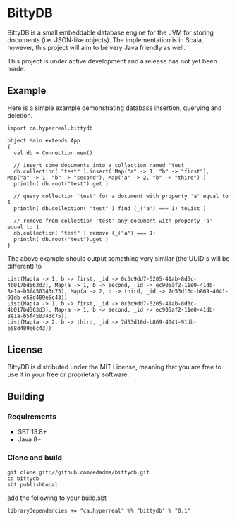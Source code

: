 # BittyDB

BittyDB is a small embeddable database engine for the JVM for storing documents (i.e. JSON-like objects).  The implementation is in Scala, however, this project will aim to be very Java friendly as well.

This project is under active development and a release has not yet been made.


Example
-------

Here is a simple example demonstrating database insertion, querying and deletion.

	import ca.hyperreal.bittydb

	object Main extends App
	{
	  val db = Connection.mem()
	
	  // insert some documents into a collection named 'test'
	  db.collection( "test" ).insert( Map("a" -> 1, "b" -> "first"), Map("a" -> 1, "b" -> "second"), Map("a" -> 2, "b" -> "third") )
	  println( db.root("test").get )
	
	  // query collection 'test' for a document with property 'a' equal to 1
	  println( db.collection( "test" ) find (_("a") === 1) toList )
	
	  // remove from collection 'test' any document with property 'a' equal to 1
	  db.collection( "test" ) remove (_("a") === 1)
	  println( db.root("test").get )
	}

The above example should output something very similar (the UUID's will be different) to

	List(Map(a -> 1, b -> first, _id -> 0c3c9dd7-5205-41ab-8d3c-4b017bd563d3), Map(a -> 1, b -> second, _id -> ec905af2-11e0-41db-8e1a-b5f450343c75), Map(a -> 2, b -> third, _id -> 7d53d16d-b869-4041-91db-e58d409e6c43))
	List(Map(a -> 1, b -> first, _id -> 0c3c9dd7-5205-41ab-8d3c-4b017bd563d3), Map(a -> 1, b -> second, _id -> ec905af2-11e0-41db-8e1a-b5f450343c75))
	List(Map(a -> 2, b -> third, _id -> 7d53d16d-b869-4041-91db-e58d409e6c43))
	
	
## License

BittyDB is distributed under the MIT License, meaning that you are free to use it in your free or proprietary software.


## Building

### Requirements

- SBT 13.8+
- Java 8+

### Clone and build

	git clone git://github.com/edadma/bittydb.git
	cd bittydb
	sbt publishLocal
	
add the following to your build.sbt
	
	libraryDependencies += "ca.hyperreal" %% "bittydb" % "0.1"
